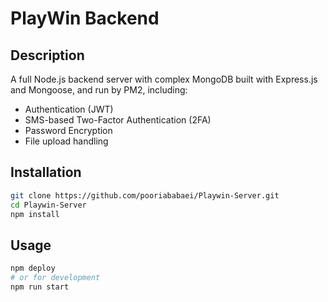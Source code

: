 #  PlayWin Backend
## Description
A full Node.js backend server with complex MongoDB built with Express.js and Mongoose, and run by PM2, including:

- Authentication (JWT)
- SMS-based Two-Factor Authentication (2FA)
- Password Encryption
- File upload handling

## Installation
```bash
git clone https://github.com/pooriababaei/Playwin-Server.git
cd Playwin-Server
npm install
```

## Usage
```bash
npm deploy
# or for development
npm run start
```
